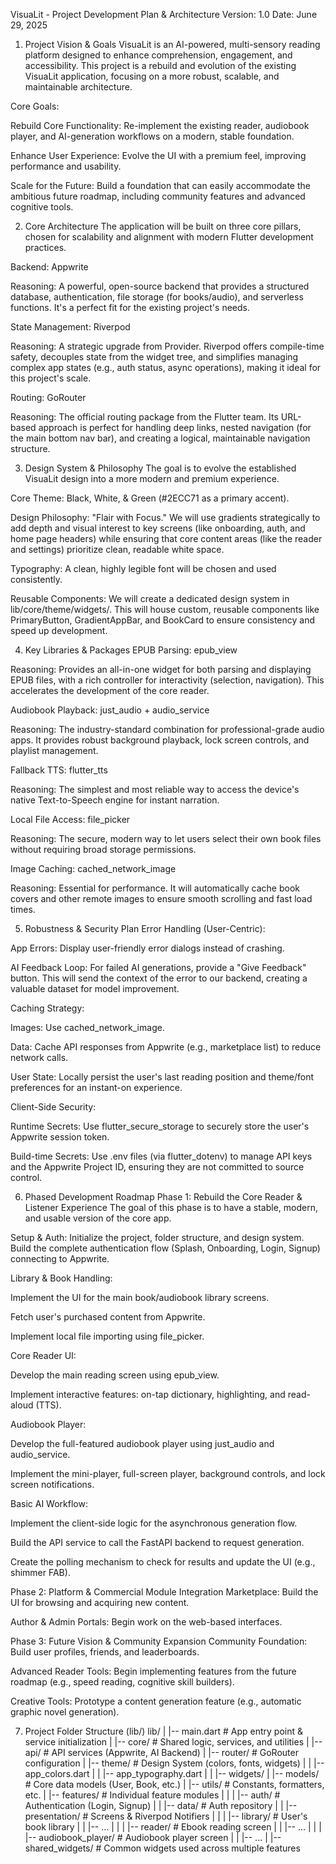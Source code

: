 VisuaLit - Project Development Plan & Architecture
Version: 1.0
Date: June 29, 2025

1. Project Vision & Goals
   VisuaLit is an AI-powered, multi-sensory reading platform designed to enhance comprehension, engagement, and accessibility. This project is a rebuild and evolution of the existing VisuaLit application, focusing on a more robust, scalable, and maintainable architecture.

Core Goals:

Rebuild Core Functionality: Re-implement the existing reader, audiobook player, and AI-generation workflows on a modern, stable foundation.

Enhance User Experience: Evolve the UI with a premium feel, improving performance and usability.

Scale for the Future: Build a foundation that can easily accommodate the ambitious future roadmap, including community features and advanced cognitive tools.

2. Core Architecture
   The application will be built on three core pillars, chosen for scalability and alignment with modern Flutter development practices.

Backend: Appwrite

Reasoning: A powerful, open-source backend that provides a structured database, authentication, file storage (for books/audio), and serverless functions. It's a perfect fit for the existing project's needs.

State Management: Riverpod

Reasoning: A strategic upgrade from Provider. Riverpod offers compile-time safety, decouples state from the widget tree, and simplifies managing complex app states (e.g., auth status, async operations), making it ideal for this project's scale.

Routing: GoRouter

Reasoning: The official routing package from the Flutter team. Its URL-based approach is perfect for handling deep links, nested navigation (for the main bottom nav bar), and creating a logical, maintainable navigation structure.

3. Design System & Philosophy
   The goal is to evolve the established VisuaLit design into a more modern and premium experience.

Core Theme: Black, White, & Green (#2ECC71 as a primary accent).

Design Philosophy: "Flair with Focus." We will use gradients strategically to add depth and visual interest to key screens (like onboarding, auth, and home page headers) while ensuring that core content areas (like the reader and settings) prioritize clean, readable white space.

Typography: A clean, highly legible font will be chosen and used consistently.

Reusable Components: We will create a dedicated design system in lib/core/theme/widgets/. This will house custom, reusable components like PrimaryButton, GradientAppBar, and BookCard to ensure consistency and speed up development.

4. Key Libraries & Packages
   EPUB Parsing: epub_view

Reasoning: Provides an all-in-one widget for both parsing and displaying EPUB files, with a rich controller for interactivity (selection, navigation). This accelerates the development of the core reader.

Audiobook Playback: just_audio + audio_service

Reasoning: The industry-standard combination for professional-grade audio apps. It provides robust background playback, lock screen controls, and playlist management.

Fallback TTS: flutter_tts

Reasoning: The simplest and most reliable way to access the device's native Text-to-Speech engine for instant narration.

Local File Access: file_picker

Reasoning: The secure, modern way to let users select their own book files without requiring broad storage permissions.

Image Caching: cached_network_image

Reasoning: Essential for performance. It will automatically cache book covers and other remote images to ensure smooth scrolling and fast load times.

5. Robustness & Security Plan
   Error Handling (User-Centric):

App Errors: Display user-friendly error dialogs instead of crashing.

AI Feedback Loop: For failed AI generations, provide a "Give Feedback" button. This will send the context of the error to our backend, creating a valuable dataset for model improvement.

Caching Strategy:

Images: Use cached_network_image.

Data: Cache API responses from Appwrite (e.g., marketplace list) to reduce network calls.

User State: Locally persist the user's last reading position and theme/font preferences for an instant-on experience.

Client-Side Security:

Runtime Secrets: Use flutter_secure_storage to securely store the user's Appwrite session token.

Build-time Secrets: Use .env files (via flutter_dotenv) to manage API keys and the Appwrite Project ID, ensuring they are not committed to source control.

6. Phased Development Roadmap
   Phase 1: Rebuild the Core Reader & Listener Experience
   The goal of this phase is to have a stable, modern, and usable version of the core app.

Setup & Auth: Initialize the project, folder structure, and design system. Build the complete authentication flow (Splash, Onboarding, Login, Signup) connecting to Appwrite.

Library & Book Handling:

Implement the UI for the main book/audiobook library screens.

Fetch user's purchased content from Appwrite.

Implement local file importing using file_picker.

Core Reader UI:

Develop the main reading screen using epub_view.

Implement interactive features: on-tap dictionary, highlighting, and read-aloud (TTS).

Audiobook Player:

Develop the full-featured audiobook player using just_audio and audio_service.

Implement the mini-player, full-screen player, background controls, and lock screen notifications.

Basic AI Workflow:

Implement the client-side logic for the asynchronous generation flow.

Build the API service to call the FastAPI backend to request generation.

Create the polling mechanism to check for results and update the UI (e.g., shimmer FAB).

Phase 2: Platform & Commercial Module Integration
Marketplace: Build the UI for browsing and acquiring new content.

Author & Admin Portals: Begin work on the web-based interfaces.

Phase 3: Future Vision & Community Expansion
Community Foundation: Build user profiles, friends, and leaderboards.

Advanced Reader Tools: Begin implementing features from the future roadmap (e.g., speed reading, cognitive skill builders).

Creative Tools: Prototype a content generation feature (e.g., automatic graphic novel generation).

7. Project Folder Structure (lib/)
   lib/
   |
   |-- main.dart               # App entry point & service initialization
   |
   |-- core/                   # Shared logic, services, and utilities
   |   |-- api/                # API services (Appwrite, AI Backend)
   |   |-- router/             # GoRouter configuration
   |   |-- theme/              # Design System (colors, fonts, widgets)
   |   |   |-- app_colors.dart
   |   |   |-- app_typography.dart
   |   |   |-- widgets/
   |   |-- models/             # Core data models (User, Book, etc.)
   |   |-- utils/              # Constants, formatters, etc.
   |
   |-- features/               # Individual feature modules
   |   |
   |   |-- auth/               # Authentication (Login, Signup)
   |   |   |-- data/             # Auth repository
   |   |   |-- presentation/     # Screens & Riverpod Notifiers
   |   |
   |   |-- library/            # User's book library
   |   |   |-- ...
   |   |
   |   |-- reader/             # Ebook reading screen
   |   |   |-- ...
   |   |
   |   |-- audiobook_player/   # Audiobook player screen
   |   |   |-- ...
   |
   |-- shared_widgets/         # Common widgets used across multiple features
